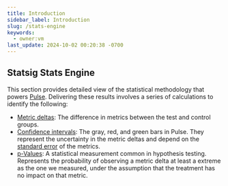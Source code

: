 ```yaml
---
title: Introduction
sidebar_label: Introduction
slug: /stats-engine
keywords:
  - owner:vm
last_update: 2024-10-02 00:20:38 -0700
---
```


## Statsig Stats Engine

This section provides detailed view of the statistical methodology that powers [Pulse](/pulse). Delivering these results involves a series of calculations to identify the following:
* [Metric deltas](/stats-engine/metric-deltas): The difference in metrics between the test and control groups.
* [Confidence intervals](/stats-engine/confidence-intervals): The gray, red, and green bars in Pulse. They represent the uncertainty in the metric deltas and depend on the [standard error](/stats-engine/variance) of the metrics. 
* [p-Values](/stats-engine/p-value): A statistical measurement common in hypothesis testing.  Represents the probability of observing a metric delta at least a extreme as the one we measured, under the assumption that the treatment has no impact on that metric. 
